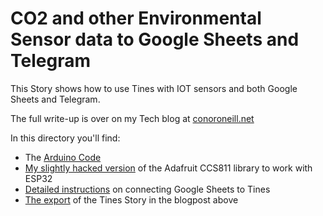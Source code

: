 # CO2 and other Environmental Sensor data to Google Sheets and Telegram
This Story shows how to use Tines with IOT sensors and both Google Sheets and Telegram. 

The full write-up is over on my Tech blog at [conoroneill.net](https://conoroneill.net/2021/09/19/using-tines-for-home-iot-automation/)

In this directory you'll find:
* The [Arduino Code](https://github.com/conoro/tines-stories/tree/main/co2-environmental-sensors/Tines_BME680_MHZ19_SGP30_CCS811_Generic)
* [My slightly hacked version](https://github.com/conoro/tines-stories/raw/main/co2-environmental-sensors/Adafruit_Conor_CCS811.zip) of the Adafruit CCS811 library to work with ESP32
* [Detailed instructions](https://github.com/conoro/tines-stories/blob/main/co2-environmental-sensors/google_sheets_auth_on_tines.md) on connecting Google Sheets to Tines
* [The export](https://github.com/conoro/tines-stories/raw/main/co2-environmental-sensors/environmental-sensor-data-to-google-sheets-and-telegram.json) of the Tines Story in the blogpost above

